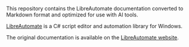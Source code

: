 This repository contains the LibreAutomate documentation converted to Markdown format and optimized for use with AI tools.

[LibreAutomate](https://github.com/qgindi/LibreAutomate) is a C# script editor and automation library for Windows.

The original documentation is available on the [LibreAutomate website](https://www.libreautomate.com/api/index.html).